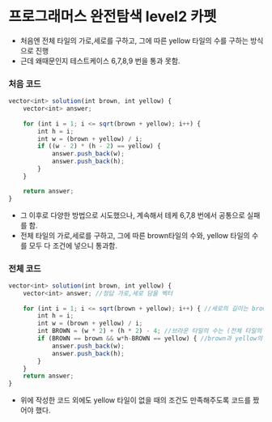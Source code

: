 # 프로그래머스 완전탐색 level2 카펫
- 처음엔 전체 타일의 가로,세로를 구하고, 그에 따른 yellow 타일의 수를 구하는 방식으로 진행
- 근데 왜때문인지 테스트케이스 6,7,8,9 번을 통과 못함.

### 처음 코드
```jsx
vector<int> solution(int brown, int yellow) {
	vector<int> answer;
	
	for (int i = 1; i <= sqrt(brown + yellow); i++) {
		int h = i;
		int w = (brown + yellow) / i;
		if ((w - 2) * (h - 2) == yellow) {
			answer.push_back(w);
			answer.push_back(h);
		}
	}

	return answer;
}
```

- 그 이후로 다양한 방법으로 시도했으나, 계속해서 테케 6,7,8 번에서 공통으로 실패를 함.
- 전체 타일의 가로,세로를 구하고, 그에 따른 brown타일의 수와, yellow 타일의 수를 모두 다 조건에 넣으니 통과함.
### 전체 코드
```jsx
vector<int> solution(int brown, int yellow) {
	vector<int> answer; //정답 가로,세로 담을 벡터
	
	for (int i = 1; i <= sqrt(brown + yellow); i++) { //세로의 길이는 brown+yellow의 제곱근보다 작거나 같음
		int h = i;
		int w = (brown + yellow) / i;
		int BROWN = (w * 2) + (h * 2) - 4; //브라운 타일의 수는 (전체 타일의 가로 -2) * (전체 타일의 세로 -2) -4 개 이다.
		if (BROWN == brown && w*h-BROWN == yellow) { //brown과 yellow의 개수 모두 조건에 넣어야 모두 통과
			answer.push_back(w);
			answer.push_back(h);
		}
	}
	return answer;
}
```
- 위에 작성한 코드 외에도 yellow 타일이 없을 때의 조건도 만족해주도록 코드를 짰어야 했다.
